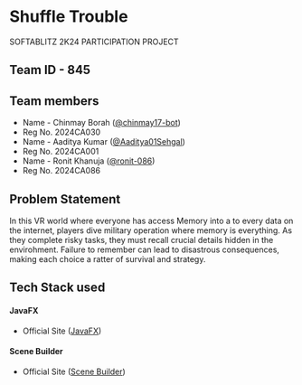
# Shuffle Trouble

SOFTABLITZ 2K24 PARTICIPATION PROJECT






## Team ID - 845
## Team members

- Name - Chinmay Borah ([@chinmay17-bot](https://github.com/chinmay17-bot))
- Reg No. 2024CA030 
- Name - Aaditya Kumar ([@Aaditya01Sehgal](https://github.com/Aaditya01Sehgal))
- Reg No. 2024CA001
- Name - Ronit Khanuja ([@ronit-086](https://github.com/ronit-086))
- Reg No. 2024CA086

## Problem Statement

In this VR world where everyone has access Memory into a to every data on the internet, players dive military operation where memory is everything. As they complete risky tasks, they must recall crucial details hidden in the envirohment. Failure to remember can lead to disastrous consequences, making each choice a ratter of survival and strategy.

## Tech Stack used

#### JavaFX

- Official Site ([JavaFX](https://openjfx.io/))

#### Scene Builder

- Official Site ([Scene Builder](https://gluonhq.com/products/scene-builder/))
